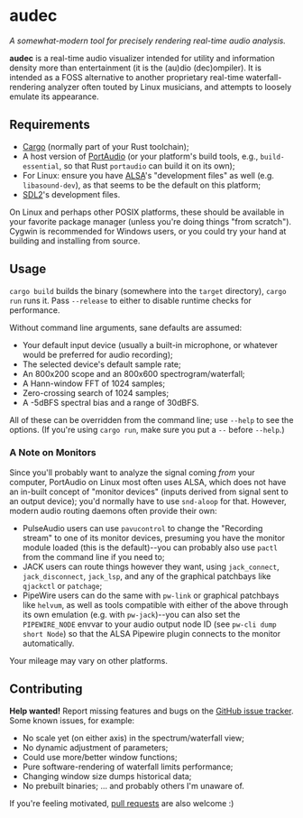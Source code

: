 # audec

_A somewhat-modern tool for precisely rendering real-time audio analysis._

**audec** is a real-time audio visualizer intended for utility and information
density more than entertainment (it is the (au)dio (dec)ompiler). It is
intended as a FOSS alternative to another proprietary real-time
waterfall-rendering analyzer often touted by Linux musicians, and attempts to
loosely emulate its appearance.

## Requirements

- [Cargo][cargo] (normally part of your Rust toolchain);
- A host version of [PortAudio][portaudio] (or your platform's build tools,
  e.g., `build-essential`, so that Rust `portaudio` can build it on its own);
- For Linux: ensure you have [ALSA][alsa]'s "development files" as well (e.g.
  `libasound-dev`), as that seems to be the default on this platform;
- [SDL2][sdl2]'s development files.

On Linux and perhaps other POSIX platforms, these should be available in your
favorite package manager (unless you're doing things "from scratch"). Cygwin is
recommended for Windows users, or you could try your hand at building and
installing from source.

[cargo]: https://doc.rust-lang.org/cargo/
[portaudio]: http://portaudio.com/
[alsa]: https://alsa-project.org/wiki/Main_Page
[sdl2]: https://www.libsdl.org/download-2.0.php

## Usage

`cargo build` builds the binary (somewhere into the `target` directory), `cargo run`
runs it. Pass `--release` to either to disable runtime checks for performance.

Without command line arguments, sane defaults are assumed:
- Your default input device (usually a built-in microphone, or whatever would be preferred for audio recording);
- The selected device's default sample rate;
- An 800x200 scope and an 800x600 spectrogram/waterfall;
- A Hann-window FFT of 1024 samples;
- Zero-crossing search of 1024 samples;
- A -5dBFS spectral bias and a range of 30dBFS.

All of these can be overridden from the command line; use `--help` to see the
options. (If you're using `cargo run`, make sure you put a `--` before
`--help`.)

### A Note on Monitors

Since you'll probably want to analyze the signal coming _from_ your computer,
PortAudio on Linux most often uses ALSA, which does not have an in-built
concept of "monitor devices" (inputs derived from signal sent to an output
device); you'd normally have to use `snd-aloop` for that. However, modern audio
routing daemons often provide their own:

- PulseAudio users can use `pavucontrol` to change the "Recording stream" to
  one of its monitor devices, presuming you have the monitor module loaded
  (this is the default)--you can probably also use `pactl` from the command
  line if you need to;
- JACK users can route things however they want, using `jack_connect`,
  `jack_disconnect`, `jack_lsp`, and any of the graphical patchbays like
  `qjackctl` or `patchage`;
- PipeWire users can do the same with `pw-link` or graphical patchbays like
  `helvum`, as well as tools compatible with either of the above through its
  own emulation (e.g. with `pw-jack`)--you can also set the `PIPEWIRE_NODE`
  envvar to your audio output node ID (see `pw-cli dump short Node`) so that
  the ALSA Pipewire plugin connects to the monitor automatically.

Your mileage may vary on other platforms.

## Contributing

**Help wanted!** Report missing features and bugs on the [GitHub issue tracker][ghissue].
Some known issues, for example:
- No scale yet (on either axis) in the spectrum/waterfall view;
- No dynamic adjustment of parameters;
- Could use more/better window functions;
- Pure software-rendering of waterfall limits performance;
- Changing window size dumps historical data;
- No prebuilt binaries;
... and probably others I'm unaware of.

If you're feeling motivated, [pull requests][ghpr] are also welcome :)

[ghissue]: https://github.com/Grissess/audec/issues
[ghpr]: https://github.com/Grissess/audec/pulls
